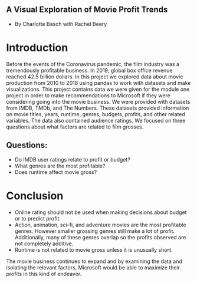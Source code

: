 ## A Visual Exploration of Movie Profit Trends

* By Charlotte Basch with Rachel Beery 


#  Introduction

Before the events of the Coronavirus pandemic, the film industry was a tremendously profitable business. In 2019, global box office revenue reached 42.5 billion dollars. In this project we explored data about movie production from 2010 to 2018 using pandas to work with datasets and make visualizations. This project contains data we were given for the module one project in order to make recommendations to Microsoft if they were considering going into the movie business. We were provided with datasets from IMDB, TMDb, and The Numbers. These datasets provided information on movie titles, years, runtime, genres, budgets, profits, and other related variables. The data also contained audience ratings. We focused on three questions about what factors are related to film grosses.

## Questions:
- Do IMDB user ratings relate to profit or budget?
- What genres are the most profitable?
- Does runtime affect movie gross?


# Conclusion

- Online rating should not be used when making decisions about budget or to predict profit. 
- Action, animation, sci-fi, and adventure movies are the most profitable genres. However smaller grossing genres still make a lot of profit. Additionally, many of these genres overlap so the profits observed are not completely additive. 
- Runtime is not related to movie gross unless it is unusually short. 

The movie business continues to expand and by examining the data and isolating the relevant factors, Microsoft would be able to maximize their profits in this kind of endeavor. 
